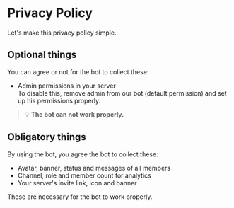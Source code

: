 # Privacy Policy

Let's make this privacy policy simple.

## Optional things

You can agree or not for the bot to collect these:
* Admin permissions in your server  
To disable this, remove admin from our bot (default permission) and set up his permissions properly.  
> 💡 **The bot can not work properly.**

## Obligatory things

By using the bot, you agree the bot to collect these:  
* Avatar, banner, status and messages of all members
* Channel, role and member count for analytics
* Your server's invite link, icon and banner

These are necessary for the bot to work properly.